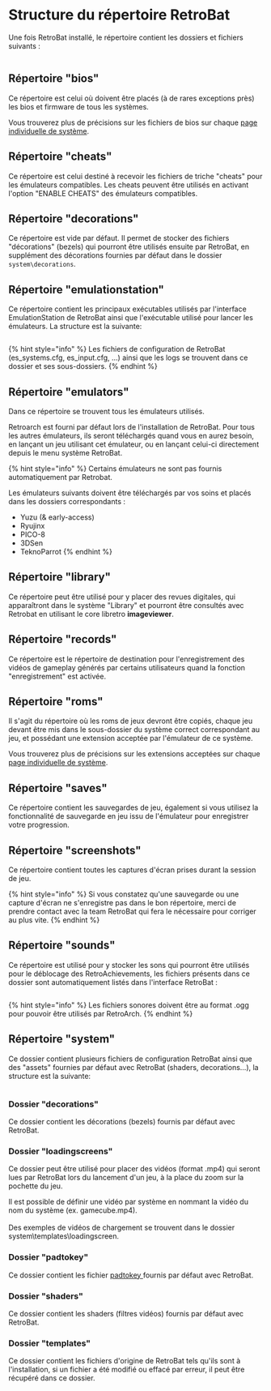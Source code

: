 # Structure du répertoire RetroBat

Une fois RetroBat installé, le répertoire contient les dossiers et fichiers suivants  :

<div align="left">

<figure><img src="https://i.imgur.com/CRVcysX.png" alt=""><figcaption></figcaption></figure>

</div>

## Répertoire "bios"&#x20;

Ce répertoire est celui où doivent être placés (à de rares exceptions près) les bios et firmware de tous les systèmes.

Vous trouverez plus de précisions sur les fichiers de bios sur chaque [page individuelle de système](https://wiki.retrobat.org/v/francais/systemes-and-emulateurs/supported-game-systems).&#x20;

## Répertoire "cheats"

Ce répertoire est celui destiné à recevoir les fichiers de triche "cheats" pour les émulateurs compatibles. Les cheats peuvent être utilisés en activant l'option "ENABLE CHEATS" des émulateurs compatibles.

## Répertoire "decorations"

Ce répertoire est vide par défaut. Il permet de stocker des fichiers "décorations" (bezels) qui pourront être utilisés ensuite par RetroBat, en supplément des décorations fournies par défaut dans le dossier `system\decorations`.

## Répertoire "emulationstation"

Ce répertoire contient les principaux exécutables utilisés par l'interface EmulationStation de RetroBat ainsi que l'exécutable utilisé pour lancer les émulateurs. La structure est la suivante:

<div align="left">

<figure><img src="https://i.imgur.com/vAXEckR.png" alt=""><figcaption></figcaption></figure>

</div>

{% hint style="info" %}
Les fichiers de configuration de RetroBat (es\_systems.cfg, es\_input.cfg, ...) ainsi que les logs se trouvent dans ce dossier et ses sous-dossiers.
{% endhint %}

## Répertoire "emulators"

Dans ce répertoire se trouvent tous les émulateurs utilisés.

Retroarch est fourni par défaut lors de l'installation de RetroBat. Pour tous les autres émulateurs, ils seront téléchargés quand vous en aurez besoin, en lançant un jeu utilisant cet émulateur, ou en lançant celui-ci directement depuis le menu système RetroBat.

{% hint style="info" %}
Certains émulateurs ne sont pas fournis automatiquement par Retrobat.&#x20;

Les émulateurs suivants doivent être téléchargés par vos soins et placés dans les dossiers correspondants :

* Yuzu (& early-access)
* Ryujinx
* PICO-8
* 3DSen
* TeknoParrot
{% endhint %}

## Répertoire "library"

Ce répertoire peut être utilisé pour y placer des revues digitales, qui apparaîtront dans le système "Library" et pourront être consultés avec Retrobat en utilisant le core libretro **imageviewer**.

## Répertoire "records"

Ce répertoire est le répertoire de destination pour l'enregistrement des vidéos de gameplay générés par certains utilisateurs quand la fonction "enregistrement" est activée.

## Répertoire "roms"

Il s'agit du répertoire où les roms de jeux devront être copiés, chaque jeu devant être mis dans le sous-dossier du système correct correspondant au jeu, et possédant une extension acceptée par l'émulateur de ce système.

Vous trouverez plus de précisions sur les extensions acceptées sur chaque [page individuelle de système](https://wiki.retrobat.org/v/francais/systemes-and-emulateurs/supported-game-systems).&#x20;

## Répertoire "saves"

Ce répertoire contient les sauvegardes de jeu, également si vous utilisez la fonctionnalité de sauvegarde en jeu issu de l'émulateur pour enregistrer votre progression.

## Répertoire "screenshots"

Ce répertoire contient toutes les captures d'écran prises durant la session de jeu.

{% hint style="info" %}
Si vous constatez qu'une sauvegarde ou une capture d'écran ne s'enregistre pas dans le bon répertoire, merci de prendre contact avec la team RetroBat qui fera le nécessaire pour corriger au plus vite.
{% endhint %}

## Répertoire "sounds"

Ce répertoire est utilisé pour y stocker les sons qui pourront être utilisés pour le déblocage des RetroAchievements, les fichiers présents dans ce dossier sont automatiquement listés dans l'interface RetroBat :

<div align="left">

<figure><img src="https://i.imgur.com/JRHEcpL.png" alt=""><figcaption></figcaption></figure>

</div>

{% hint style="info" %}
Les fichiers sonores doivent être au format .ogg pour pouvoir être utilisés par RetroArch.
{% endhint %}

## Répertoire "system"

Ce dossier contient plusieurs fichiers de configuration RetroBat ainsi que des "assets" fournies par défaut avec RetroBat (shaders, decorations...), la structure est la suivante:

<div align="left">

<figure><img src="https://i.imgur.com/PfED98M.png" alt=""><figcaption></figcaption></figure>

</div>

### Dossier "decorations"

Ce dossier contient les décorations (bezels) fournis par défaut avec RetroBat.

### Dossier "loadingscreens"

Ce dossier peut être utilisé pour placer des vidéos (format .mp4) qui seront lues par RetroBat lors du lancement d'un jeu, à la place du zoom sur la pochette du jeu.

Il est possible de définir une vidéo par système en nommant la vidéo du nom du système (ex. gamecube.mp4).\
\
Des exemples de vidéos de chargement se trouvent dans le dossier system\templates\loadingscreen.

### Dossier "padtokey"

Ce dossier contient les fichier [padtokey ](../controleurs/pad2key.md#fichier-pad2key)fournis par défaut avec RetroBat.

### Dossier "shaders"

Ce dossier contient les shaders (filtres vidéos) fournis par défaut avec RetroBat.

### Dossier "templates"

Ce dossier contient les fichiers d'origine de RetroBat tels qu'ils sont à l'installation, si un fichier a été modifié ou effacé par erreur, il peut être récupéré dans ce dossier.
